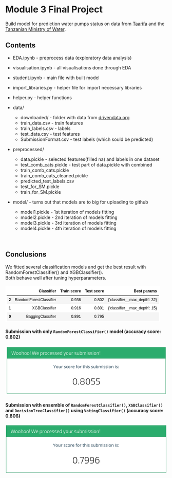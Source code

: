 
# Module 3 Final Project

Build model for prediction water pumps status on data from <a href="http://taarifa.org/" target="_blank">Taarifa</a> and the <a href="http://maji.go.tz/" target="_blank">Tanzanian Ministry of Water</a>.


## Contents

  * EDA.ipynb - preprocess data (exploratory data analysis)
  * visualisation.ipynb - all visualisations done through EDA
  * student.ipynb - main file with built model
  * import_libraries.py - helper file for import necessary libraries
  * helper.py - helper functions
  * data/
      * downloaded/ - folder with data from <a href="https://www.drivendata.org/competitions/7/pump-it-up-data-mining-the-water-table/" target="_blank">drivendata.org</a>
      * train_data.csv - train features
      * train_labels.csv - labels
      * test_data.csv - test features
      * SubmissionFormat.csv - test labels (which sould be predicted)

  * preprocessed/
      * data.pickle - selected features(filled na) and labels in one dataset
      * test_comb_cats.pickle - test part of data.pickle with combined  
      * train_comb_cats.pickle
      * train_comb_cats_cleaned.pickle
      * predicted_test_labels.csv
      * test_for_SM.pickle
      * train_for_SM.pickle
  * model/ - turns out that models are to big for uploading to github
      * model1.pickle - 1st iteration of models fitting 
      * model2.pickle - 2nd iteration of models fitting
      * model3.pickle - 3rd iteration of models fitting
      * model4.pickle - 4th iteration of models fitting

        
<br>

## Conclusions

We fitted several classification models and get the best result with RandomForestClassifier() and XGBClassifier().<br>
Both behave well after tuning hyperparameters.<br>
<br>
<img src="models_results.png">
<br>


#### Submission with only `RandomForestClassifier()` model (accuracy score: 0.802)

<img src="submission_score.png">

#### Submission with ensemble of `RandomForestClassifier()`, `XGBClassifier()` and `DecisionTreeClassifier()` using `VotingClassifier()`  (accuracy score: 0.806)

<img src="submission_score_ensemble.png">
